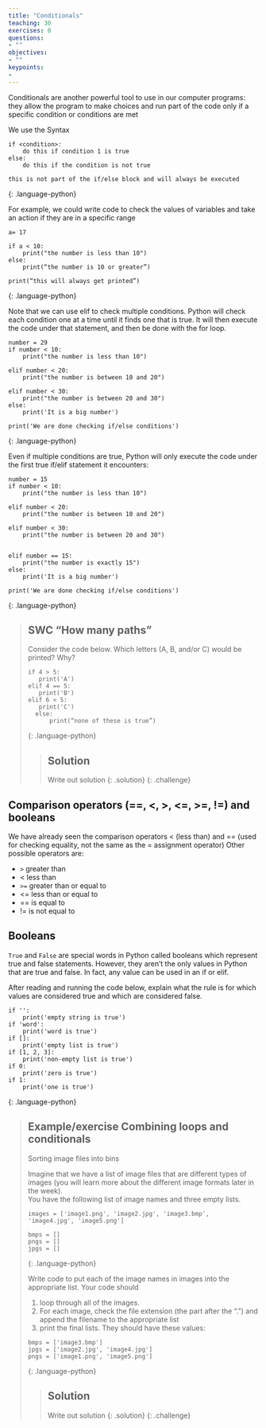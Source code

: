 ```yaml
---
title: "Conditionals"
teaching: 30
exercises: 0
questions:
- ""
objectives:
- ""
keypoints:
- 
---
```


Conditionals are another powerful tool to use in our computer programs: they allow the program to make choices and run part of the code only if a specific condition or conditions are met

We use the Syntax
~~~
if <condition>:
	do this if condition 1 is true
else:
	do this if the condition is not true
		
this is not part of the if/else block and will always be executed
~~~
{: .language-python}

For example, we could write code to check the values of variables and take an action if they are in a specific range
~~~
a= 17

if a < 10:
	print("the number is less than 10")
else:
	print(“the number is 10 or greater”)

print(“this will always get printed”)
~~~
{: .language-python}

Note that we can use elif to check multiple conditions.  Python will check each condition one at a time until it finds one that is true.  It will then execute the code under that statement, and then be done with the for loop.
~~~
number = 29
if number < 10:
	print("the number is less than 10")

elif number < 20:
	print("the number is between 10 and 20")

elif number < 30:
	print("the number is between 20 and 30")
else:
	print('It is a big number')
    
print('We are done checking if/else conditions')
~~~
{: .language-python}

Even if multiple conditions are true, Python will only execute the code under the first true if/elif statement it encounters:
~~~
number = 15
if number < 10:
	print("the number is less than 10")

elif number < 20:
	print("the number is between 10 and 20")

elif number < 30:
	print("the number is between 20 and 30")


elif number == 15:
	print("the number is exactly 15")
else:
	print('It is a big number')
    
print('We are done checking if/else conditions')
~~~
{: .language-python}

> ## SWC “How many paths”
> Consider the code below.  Which letters (A, B, and/or C) would be printed?  Why?
> ~~~
> if 4 > 5:
>    print('A')
> elif 4 == 5:
>    print('B')
> elif 6 < 5:
>    print('C')
>	else:
>	    print(“none of these is true”)
> ~~~
> {: .language-python}
> > ## Solution
> > Write out solution
> {: .solution}
{: .challenge}

## Comparison operators (==, <, >, <=, >=, !=) and booleans
We have already seen the comparison operators < (less than) and == (used for checking equality, not the same as the = assignment operator)
Other possible operators are:
+ `>` greater than
+ < less than
+ `>=` greater than or equal to
+ <= less than or equal to
+ == is equal to
+ != is not equal to

## Booleans
`True` and `False` are special words in Python called booleans which represent true and false statements. However, they aren’t the only values in Python that are true and false. In fact, any value can be used in an if or elif.

After reading and running the code below, explain what the rule is for which values are considered true and which are considered false.
~~~
if '':
    print('empty string is true')
if 'word':
    print('word is true')
if []:
    print('empty list is true')
if [1, 2, 3]:
    print('non-empty list is true')
if 0:
    print('zero is true')
if 1:
    print('one is true')
 ~~~
{: .language-python}
 
> ## Example/exercise Combining loops and conditionals
> Sorting image files into bins
> 
> Imagine that we have a list of image files that are different types of images (you will learn more about the different image formats later in the week).  
> You have the following list of image names and three empty lists.
> ~~~
> images = ['image1.png', 'image2.jpg', 'image3.bmp', 'image4.jpg', 'image5.png']
>
> bmps = []
> pngs = []
> jpgs = []
> ~~~
> {: .language-python}
>
> Write code to put each of the image names in images into the appropriate list.  Your code should 
> 1) loop through all of the images.
> 2) For each image, check the file extension (the part after the “.”) and append the filename to the appropriate list
> 3) print the final lists.  They should have these values:
> ~~~
> bmps = ['image3.bmp']
> jpgs = ['image2.jpg', 'image4.jpg']
> pngs = ['image1.png', 'image5.png']
> ~~~
> {: .language-python}
> > ## Solution
> > Write out solution
> {: .solution}
{: .challenge}
